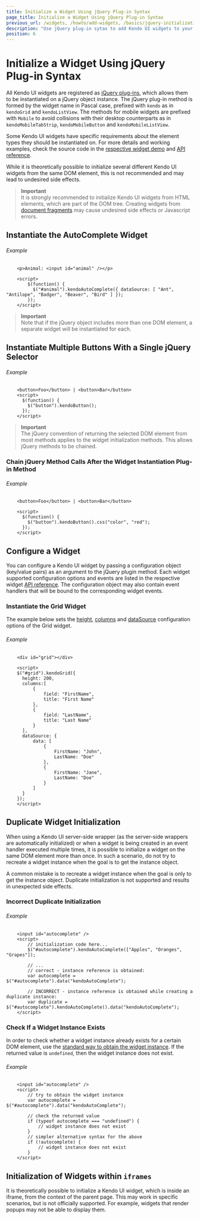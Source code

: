 ```yaml
---
title: Initialize a Widget Using jQuery Plug-in Syntax
page_title: Initialize a Widget Using jQuery Plug-in Syntax
previous_url: /widgets, /howto/add-widgets, /basics/jquery-initialization, /intro/jquery-initialization
description: "Use jQuery plug-in sytax to add Kendo UI widgets to your mobile website or web application."
position: 6
---
```


# Initialize a Widget Using jQuery Plug-in Syntax

All Kendo UI widgets are registered as [jQuery plug-ins](http://learn.jquery.com/plugins/), which allows them to be instantiated on a jQuery object instance.
The jQuery plug-in method is formed by the widget name in Pascal case, prefixed with `kendo` as in `kendoGrid` and `kendoListView`.
The methods for mobile widgets are prefixed with `Mobile` to avoid collisions with their desktop counterparts as in `kendoMobileTabStrip`, `kendoMobileButton` and `kendoMobileListView`.

Some Kendo UI widgets have specific requirements about the element types they should be instantiated on. For more details and working examples,
check the source code in the [respective widget demo](http://demos.telerik.com/kendo-ui/) and [API reference](/api/introduction).

While it is theoretically possible to initialize several different Kendo UI widgets from the same DOM element, this is not recommended and may lead to undesired side effects.

> **Important**  
> It is strongly recommended to initialize Kendo UI widgets from HTML elements, which are part of the DOM tree.
Creating widgets from [document fragments](https://developer.mozilla.org/en-US/docs/Web/API/DocumentFragment) may cause undesired side effects or Javascript errors.

## Instantiate the AutoComplete Widget

###### Example

```
	<p>Animal: <input id="animal" /></p>

	<script>
        $(function() {
          $("#animal").kendoAutoComplete({ dataSource: [ "Ant", "Antilope", "Badger", "Beaver", "Bird" ] });
        });
    </script>
```

> **Important**  
> Note that if the jQuery object includes more than one DOM element, a separate widget will be instantiated for each.

## Instantiate Multiple Buttons With a Single jQuery Selector

###### Example

```
    <button>Foo</button> | <button>Bar</button>
    <script>
      $(function() {
        $("button").kendoButton();
      });
    </script>
```

> **Important**  
> The jQuery convention of returning the selected DOM element from most methods applies to the widget initialization methods. This allows jQuery methods to be chained.

### Chain jQuery Method Calls After the Widget Instantiation Plug-in Method

###### Example

```
    <button>Foo</button> | <button>Bar</button>

    <script>
      $(function() {
        $("button").kendoButton().css("color", "red");
      });
    </script>
```

## Configure a Widget

You can configure a Kendo UI widget by passing a configuration object (key/value pairs) as an argument to the jQuery plugin method. Each widget supported configuration options and events are listed in the respective widget [API reference](/api/introduction). The configuration object may also contain event handlers that will be bound to the corresponding widget events.

### Instantiate the Grid Widget

The example below sets the [height](/api/javascript/ui/grid#configuration-height), [columns](/api/javascript/ui/grid#configuration-columns) and [dataSource](/api/javascript/ui/grid#configuration-dataSource) configuration options of the Grid widget.

###### Example

```
    <div id="grid"></div>

    <script>
    $("#grid").kendoGrid({
      height: 200,
      columns:[
          {
              field: "FirstName",
              title: "First Name"
          },
          {
              field: "LastName",
              title: "Last Name"
          }
      ],
      dataSource: {
          data: [
              {
                  FirstName: "John",
                  LastName: "Doe"
              },
              {
                  FirstName: "Jane",
                  LastName: "Doe"
              }
          ]
      }
    });
    </script>
```

## Duplicate Widget Initialization

When using a Kendo UI server-side wrapper (as the server-side wrappers are automatically initialized) or when a widget is being created in an event handler executed multiple times, it is possible to initialize a widget on the same DOM element more than once. In such a scenario, do not try to recreate a widget instance when the goal is to get the instance object.     

A common mistake is to recreate a widget instance when the goal is only to get the instance object. Duplicate initialization is not supported and results in unexpected side effects.

### Incorrect Duplicate Initialization

###### Example

```
    <input id="autocomplete" />
    <script>
        // initialization code here...
        $("#autocomplete").kendoAutoComplete(["Apples", "Oranges", "Grapes"]);

        // ...
        // correct - instance reference is obtained:
        var autocomplete = $("#autocomplete").data("kendoAutoComplete");

        // INCORRECT - instance reference is obtained while creating a duplicate instance:
        var duplicate = $("#autocomplete").kendoAutoComplete().data("kendoAutoComplete");
    </script>
```

### Check If a Widget Instance Exists

In order to check whether a widget instance already exists for a certain DOM element, use the
[standard way to obtain the widget instance](/basics/events-and-methods#obtain-a-reference-to-a-kendo-ui-widget-instance-using-jquery). If the returned value is `undefined`, then the widget instance does not exist.

###### Example

```
    <input id="autocomplete" />
    <script>
        // try to obtain the widget instance
        var autocomplete = $("#autocomplete").data("kendoAutoComplete");
        
        // check the returned value
        if (typeof autocomplete === "undefined") {
            // widget instance does not exist
        }
        // simpler alternative syntax for the above
        if (!autocomplete) {
            // widget instance does not exist
        }
    </script>
```

## Initialization of Widgets within `iframes`

It is theoretically possible to initialize a Kendo UI widget, which is inside an iframe, from the context of the parent page.
This may work in specific scenarios, but is not officially supported. For example, widgets that render popups may not be able to display them.

